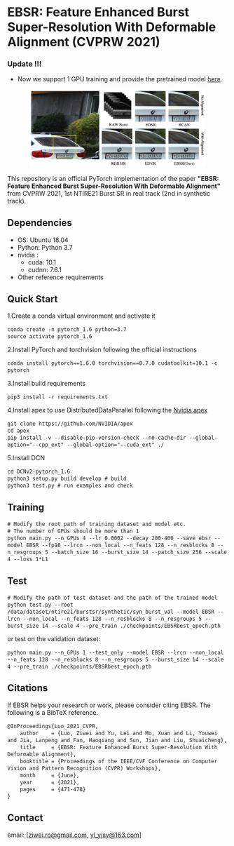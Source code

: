 # EBSR: Feature Enhanced Burst Super-Resolution With Deformable Alignment (CVPRW 2021)


### Update !!!
- Now we support 1 GPU training and provide the pretrained model [here](https://drive.google.com/file/d/1_WA2chhITIsCj6qImcEM2lD6c-iJsRpy/view?usp=sharing).


<!--![ts](figs/ts.png)-->
<div  align="center"> 
<img src="figs/ts.png" width="80%" height="50%">
</div>

This repository is an official PyTorch implementation of the paper **"EBSR: Feature Enhanced Burst Super-Resolution With Deformable Alignment"** from CVPRW 2021, 1st NTIRE21 Burst SR in real track (2nd in synthetic track).

## Dependencies
- OS: Ubuntu 18.04
- Python: Python 3.7
- nvidia :
   - cuda: 10.1
   - cudnn: 7.6.1
- Other reference requirements

## Quick Start
1.Create a conda virtual environment and activate it
```python3
conda create -n pytorch_1.6 python=3.7
source activate pytorch_1.6
```
2.Install PyTorch and torchvision following the official instructions
```python3
conda install pytorch==1.6.0 torchvision==0.7.0 cudatoolkit=10.1 -c pytorch
```
3.Install build requirements
```python3
pip3 install -r requirements.txt
```
4.Install apex to use DistributedDataParallel following the [Nvidia apex](https://github.com/NVIDIA/apex)
```python3
git clone https://github.com/NVIDIA/apex
cd apex
pip install -v --disable-pip-version-check --no-cache-dir --global-option="--cpp_ext" --global-option="--cuda_ext" ./
```
5.Install DCN
```python3
cd DCNv2-pytorch_1.6
python3 setup.py build develop # build
python3 test.py # run examples and check
```
## Training
```python3
# Modify the root path of training dataset and model etc.
# The number of GPUs should be more than 1
python main.py --n_GPUs 4 --lr 0.0002 --decay 200-400 --save ebsr --model EBSR --fp16 --lrcn --non_local --n_feats 128 --n_resblocks 8 --n_resgroups 5 --batch_size 16 --burst_size 14 --patch_size 256 --scale 4 --loss 1*L1
```
## Test
```python3
# Modify the path of test dataset and the path of the trained model
python test.py --root /data/dataset/ntire21/burstsr/synthetic/syn_burst_val --model EBSR --lrcn --non_local --n_feats 128 --n_resblocks 8 --n_resgroups 5 --burst_size 14 --scale 4 --pre_train ./checkpoints/EBSRbest_epoch.pth
```
or test on the validation dataset:
```python3
python main.py --n_GPUs 1 --test_only --model EBSR --lrcn --non_local --n_feats 128 --n_resblocks 8 --n_resgroups 5 --burst_size 14 --scale 4 --pre_train ./checkpoints/EBSRbest_epoch.pth
```
## Citations
If EBSR helps your research or work, please consider citing EBSR.
The following is a BibTeX reference.

```
@InProceedings{Luo_2021_CVPR,
    author    = {Luo, Ziwei and Yu, Lei and Mo, Xuan and Li, Youwei and Jia, Lanpeng and Fan, Haoqiang and Sun, Jian and Liu, Shuaicheng},
    title     = {EBSR: Feature Enhanced Burst Super-Resolution With Deformable Alignment},
    booktitle = {Proceedings of the IEEE/CVF Conference on Computer Vision and Pattern Recognition (CVPR) Workshops},
    month     = {June},
    year      = {2021},
    pages     = {471-478}
}
```

## Contact
email: [ziwei.ro@gmail.com, yl_yjsy@163.com]
